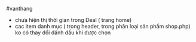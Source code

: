 
#vanthang
- chưa hiện thị thời gian trong Deal ( trang home)
- cac item danh mục ( trong header, trong phân loại sản phẩm shop.php) ko có thay đổi đánh dấu khi được chọn